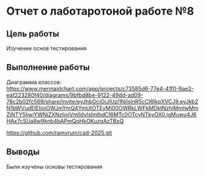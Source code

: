 # Отчет о лаботаротоной работе №8

## Цель работы

Изучение основ тестирования

## Выполнение работы

Диаграмма классов: https://www.mermaidchart.com/app/projects/c73585d6-77e4-41f0-9ae2-eaf223280f40/diagrams/9bfbd8be-9122-49dd-ad09-78c2b02fc569/share/invite/eyJhbGciOiJIUzI1NiIsInR5cCI6IkpXVCJ9.eyJkb2N1bWVudElEIjoiOWJmYmQ4YmUtOTEyMi00OWRkLWFkMDktNzhjMmIwMmZjNTY5IiwiYWNjZXNzIjoiVmlldyIsImlhdCI6MTc0OTcyNTkyOX0.lgMuwu4J6HAx7cSUa8w9knb4bAPmQqHkOKuzgAzTBxQ

https://github.com/ramvrum/cad-2025.git

## Выводы

Были изучены основы тестирования
